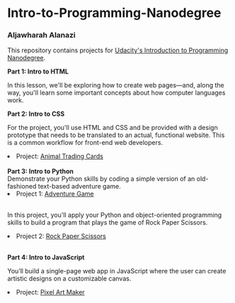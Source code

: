 # Intro-to-Programming-Nanodegree
<h3>Aljawharah Alanazi</h3>

This repository contains projects for <a href="https://www.udacity.com/course/intro-to-programming-nanodegree--nd000" target="_blank">Udacity's Introduction to Programming Nanodegree</a>.

<strong>Part 1: Intro to HTML</strong>

In this lesson, we'll be exploring how to create web pages—and, along the way, you'll learn some important concepts about how computer languages work.

<strong>Part 2: Intro to CSS</strong>

For the project, you'll use HTML and CSS and be provided with a design prototype that needs to be translated to an actual, functional website. This is a common workflow for front-end web developers.
<li>Project: <a href="https://github.com/aljawharahalan/Intro-to-Programming-Nanodegree/blob/main/Web-Based-Trading-Card/card.html">Animal Trading Cards</a></li>
<br>
<strong>Part 3: Intro to Python</strong>
<br>
Demonstrate your Python skills by coding a simple version of an old-fashioned text-based adventure game.<br>
<li>Project 1: <a href="https://github.com/aljawharahalan/Intro-to-Programming-Nanodegree/blob/main/Text-Based-Game/adventure_game.py" target="_blank">Adventure Game</a></li><br>

In this project, you'll apply your Python and object-oriented programming skills to build a program that plays the game of Rock Paper Scissors.
<li>Project 2: <a href="https://github.com/aljawharahalan/Intro-to-Programming-Nanodegree/blob/main/Rock-Paper-Scissors/Rock_Paper_Scissors.py" target="_blank">Rock Paper Scissors</a></li><br>

<strong>Part 4: Intro to JavaScript</strong>

You’ll build a single-page web app in JavaScript where the user can create artistic designs on a customizable canvas.
<li>Project: <a href="https://github.com/aljawharahalan/Intro-to-Programming-Nanodegree/blob/main/Pixel-Art-Maker/index.html" target="_blank">Pixel Art Maker</a></li>
